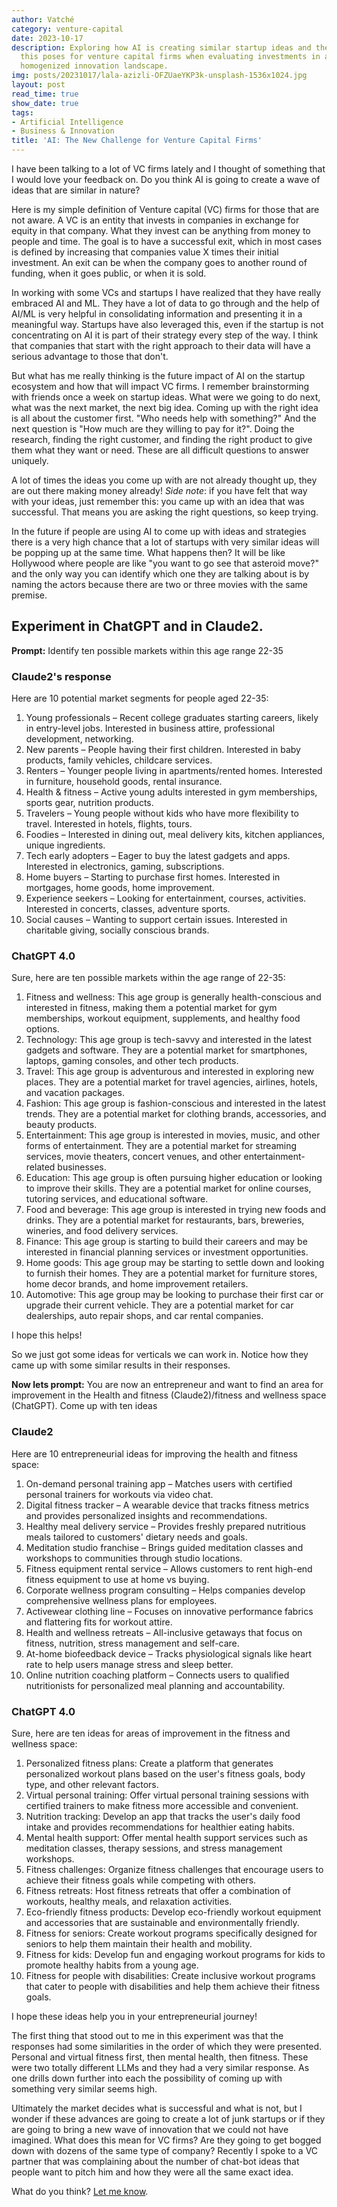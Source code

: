 ```yaml
---
author: Vatché
category: venture-capital
date: 2023-10-17
description: Exploring how AI is creating similar startup ideas and the challenges
  this poses for venture capital firms when evaluating investments in an increasingly
  homogenized innovation landscape.
img: posts/20231017/lala-azizli-OFZUaeYKP3k-unsplash-1536x1024.jpg
layout: post
read_time: true
show_date: true
tags:
- Artificial Intelligence
- Business & Innovation
title: 'AI: The New Challenge for Venture Capital Firms'
---
```


I have been talking to a lot of VC firms lately and I thought of something that I would love your feedback on. Do you think AI is going to create a wave of ideas that are similar in nature?

Here is my simple definition of Venture capital (VC) firms for those that are not aware. A VC is an entity that invests in companies in exchange for equity in that company. What they invest can be anything from money to people and time. The goal is to have a successful exit, which in most cases is defined by increasing that companies value X times their initial investment. An exit can be when the company goes to another round of funding, when it goes public, or when it is sold.

In working with some VCs and startups I have realized that they have really embraced AI and ML. They have a lot of data to go through and the help of AI/ML is very helpful in consolidating information and presenting it in a meaningful way. Startups have also leveraged this, even if the startup is not concentrating on AI it is part of their strategy every step of the way. I think that companies that start with the right approach to their data will have a serious advantage to those that don't.

But what has me really thinking is the future impact of AI on the startup ecosystem and how that will impact VC firms. I remember brainstorming with friends once a week on startup ideas. What were we going to do next, what was the next market, the next big idea. Coming up with the right idea is all about the customer first. "Who needs help with something?" And the next question is "How much are they willing to pay for it?". Doing the research, finding the right customer, and finding the right product to give them what they want or need. These are all difficult questions to answer uniquely.

A lot of times the ideas you come up with are not already thought up, they are out there making money already! *Side note*: if you have felt that way with your ideas, just remember this: you came up with an idea that was successful. That means you are asking the right questions, so keep trying.

In the future if people are using AI to come up with ideas and strategies there is a very high chance that a lot of startups with very similar ideas will be popping up at the same time. What happens then? It will be like Hollywood where people are like "you want to go see that asteroid move?" and the only way you can identify which one they are talking about is by naming the actors because there are two or three movies with the same premise.

## Experiment in ChatGPT and in Claude2.

**Prompt:** Identify ten possible markets within this age range 22-35

### Claude2's response

Here are 10 potential market segments for people aged 22-35:

1. Young professionals – Recent college graduates starting careers, likely in entry-level jobs. Interested in business attire, professional development, networking.
2. New parents – People having their first children. Interested in baby products, family vehicles, childcare services.
3. Renters – Younger people living in apartments/rented homes. Interested in furniture, household goods, rental insurance.
4. Health & fitness – Active young adults interested in gym memberships, sports gear, nutrition products.
5. Travelers – Young people without kids who have more flexibility to travel. Interested in hotels, flights, tours.
6. Foodies – Interested in dining out, meal delivery kits, kitchen appliances, unique ingredients.
7. Tech early adopters – Eager to buy the latest gadgets and apps. Interested in electronics, gaming, subscriptions.
8. Home buyers – Starting to purchase first homes. Interested in mortgages, home goods, home improvement.
9. Experience seekers – Looking for entertainment, courses, activities. Interested in concerts, classes, adventure sports.
10. Social causes – Wanting to support certain issues. Interested in charitable giving, socially conscious brands.

### ChatGPT 4.0

Sure, here are ten possible markets within the age range of 22-35:

1. Fitness and wellness: This age group is generally health-conscious and interested in fitness, making them a potential market for gym memberships, workout equipment, supplements, and healthy food options.
2. Technology: This age group is tech-savvy and interested in the latest gadgets and software. They are a potential market for smartphones, laptops, gaming consoles, and other tech products.
3. Travel: This age group is adventurous and interested in exploring new places. They are a potential market for travel agencies, airlines, hotels, and vacation packages.
4. Fashion: This age group is fashion-conscious and interested in the latest trends. They are a potential market for clothing brands, accessories, and beauty products.
5. Entertainment: This age group is interested in movies, music, and other forms of entertainment. They are a potential market for streaming services, movie theaters, concert venues, and other entertainment-related businesses.
6. Education: This age group is often pursuing higher education or looking to improve their skills. They are a potential market for online courses, tutoring services, and educational software.
7. Food and beverage: This age group is interested in trying new foods and drinks. They are a potential market for restaurants, bars, breweries, wineries, and food delivery services.
8. Finance: This age group is starting to build their careers and may be interested in financial planning services or investment opportunities.
9. Home goods: This age group may be starting to settle down and looking to furnish their homes. They are a potential market for furniture stores, home decor brands, and home improvement retailers.
10. Automotive: This age group may be looking to purchase their first car or upgrade their current vehicle. They are a potential market for car dealerships, auto repair shops, and car rental companies.

I hope this helps!

So we just got some ideas for verticals we can work in. Notice how they came up with some similar results in their responses.

**Now lets prompt:** You are now an entrepreneur and want to find an area for improvement in the Health and fitness (Claude2)/fitness and wellness space (ChatGPT). Come up with ten ideas

### Claude2

Here are 10 entrepreneurial ideas for improving the health and fitness space:

1. On-demand personal training app – Matches users with certified personal trainers for workouts via video chat.
2. Digital fitness tracker – A wearable device that tracks fitness metrics and provides personalized insights and recommendations.
3. Healthy meal delivery service – Provides freshly prepared nutritious meals tailored to customers' dietary needs and goals.
4. Meditation studio franchise – Brings guided meditation classes and workshops to communities through studio locations.
5. Fitness equipment rental service – Allows customers to rent high-end fitness equipment to use at home vs buying.
6. Corporate wellness program consulting – Helps companies develop comprehensive wellness plans for employees.
7. Activewear clothing line – Focuses on innovative performance fabrics and flattering fits for workout attire.
8. Health and wellness retreats – All-inclusive getaways that focus on fitness, nutrition, stress management and self-care.
9. At-home biofeedback device – Tracks physiological signals like heart rate to help users manage stress and sleep better.
10. Online nutrition coaching platform – Connects users to qualified nutritionists for personalized meal planning and accountability.

### ChatGPT 4.0

Sure, here are ten ideas for areas of improvement in the fitness and wellness space:

1. Personalized fitness plans: Create a platform that generates personalized workout plans based on the user's fitness goals, body type, and other relevant factors.
2. Virtual personal training: Offer virtual personal training sessions with certified trainers to make fitness more accessible and convenient.
3. Nutrition tracking: Develop an app that tracks the user's daily food intake and provides recommendations for healthier eating habits.
4. Mental health support: Offer mental health support services such as meditation classes, therapy sessions, and stress management workshops.
5. Fitness challenges: Organize fitness challenges that encourage users to achieve their fitness goals while competing with others.
6. Fitness retreats: Host fitness retreats that offer a combination of workouts, healthy meals, and relaxation activities.
7. Eco-friendly fitness products: Develop eco-friendly workout equipment and accessories that are sustainable and environmentally friendly.
8. Fitness for seniors: Create workout programs specifically designed for seniors to help them maintain their health and mobility.
9. Fitness for kids: Develop fun and engaging workout programs for kids to promote healthy habits from a young age.
10. Fitness for people with disabilities: Create inclusive workout programs that cater to people with disabilities and help them achieve their fitness goals.

I hope these ideas help you in your entrepreneurial journey!

The first thing that stood out to me in this experiment was that the responses had some similarities in the order of which they were presented. Personal and virtual fitness first, then mental health, then fitness. These were two totally different LLMs and they had a very similar response. As one drills down further into each the possibility of coming up with something very similar seems high.

Ultimately the market decides what is successful and what is not, but I wonder if these advances are going to create a lot of junk startups or if they are going to bring a new wave of innovation that we could not have imagined. What does this mean for VC firms? Are they going to get bogged down with dozens of the same type of company? Recently I spoke to a VC partner that was complaining about the number of chat-bot ideas that people want to pitch him and how they were all the same exact idea.

What do you think? [Let me know](https://nightfalladvisors.com/contact#form).